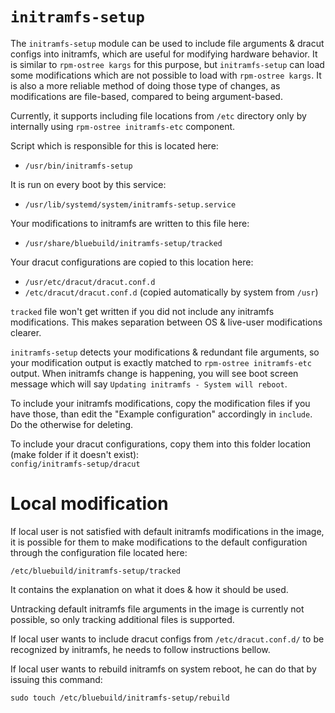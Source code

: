 # `initramfs-setup`

The `initramfs-setup` module can be used to include file arguments & dracut configs into initramfs, which are useful for modifying hardware behavior.
It is similar to `rpm-ostree kargs` for this purpose, but `initramfs-setup` can load some modifications which are not possible to load with `rpm-ostree kargs`.
It is also a more reliable method of doing those type of changes, as modifications are file-based, compared to being argument-based.

Currently, it supports including file locations from `/etc` directory only by internally using `rpm-ostree initramfs-etc` component.

Script which is responsible for this is located here:

- `/usr/bin/initramfs-setup`

It is run on every boot by this service:

- `/usr/lib/systemd/system/initramfs-setup.service`

Your modifications to initramfs are written to this file here:

- `/usr/share/bluebuild/initramfs-setup/tracked`

Your dracut configurations are copied to this location here:

- `/usr/etc/dracut/dracut.conf.d`  
- `/etc/dracut/dracut.conf.d` (copied automatically by system from `/usr`)

`tracked` file won't get written if you did not include any initramfs modifications. This makes separation between OS & live-user modifications clearer.

`initramfs-setup` detects your modifications & redundant file arguments, so your modification output is exactly matched to `rpm-ostree initramfs-etc` output. When initramfs change is happening, you will see boot screen message which will say `Updating initramfs - System will reboot`.

To include your initramfs modifications, copy the modification files if you have those, than edit the "Example configuration" accordingly in `include`.
Do the otherwise for deleting.

To include your dracut configurations, copy them into this folder location (make folder if it doesn't exist):  
`config/initramfs-setup/dracut`

# Local modification

If local user is not satisfied with default initramfs modifications in the image, it is possible for them to make modifications to the default configuration through the configuration file located here:

`/etc/bluebuild/initramfs-setup/tracked`

It contains the explanation on what it does & how it should be used.

Untracking default initramfs file arguments in the image is currently not possible, so only tracking additional files is supported.

If local user wants to include dracut configs from `/etc/dracut.conf.d/` to be recognized by initramfs, he needs to follow instructions bellow.

If local user wants to rebuild initramfs on system reboot, he can do that by issuing this command:

`sudo touch /etc/bluebuild/initramfs-setup/rebuild`

